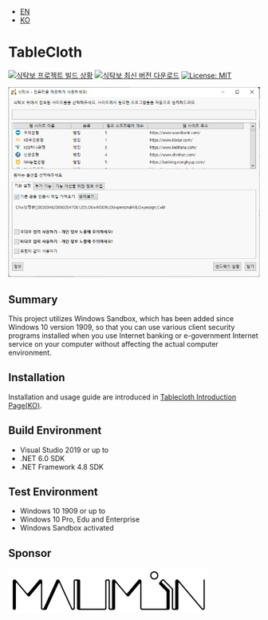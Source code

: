 * [EN](README.md)
* [KO](README.KO.md)

# TableCloth

[![식탁보 프로젝트 빌드 상황](https://github.com/dotnetdev-kr/TableCloth/actions/workflows/publish-msi.yml/badge.svg)](https://github.com/yourtablecloth/TableCloth/actions)
[![식탁보 최신 버전 다운로드](https://img.shields.io/github/downloads/yourtablecloth/TableCloth/total?label=%EC%8B%9D%ED%83%81%EB%B3%B4%20%EB%8B%A4%EC%9A%B4%EB%A1%9C%EB%93%9C)](https://github.com/yourtablecloth/TableCloth/releases)
[![License: MIT](https://img.shields.io/badge/License-MIT-yellow.svg)](LICENSE.txt)

![식탁보 실행 화면](docs/images/TableCloth.png)

## Summary

This project utilizes Windows Sandbox, which has been added since Windows 10 version 1909, so that you can use various client security programs installed when you use Internet banking or e-government Internet service on your computer without affecting the actual computer environment.

## Installation

Installation and usage guide are introduced in [Tablecloth Introduction Page(KO)](https://yourtablecloth.github.io).

## Build Environment

* Visual Studio 2019 or up to
* .NET 6.0 SDK
* .NET Framework 4.8 SDK

## Test Environment

* Windows 10 1909 or up to
* Windows 10 Pro, Edu and Enterprise
* Windows Sandbox activated

## Sponsor

![MAUMIN](docs/images/maumin.png)
